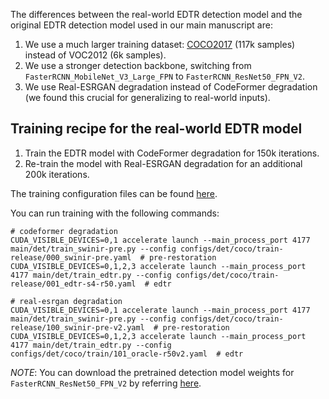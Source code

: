 The differences between the real-world EDTR detection model and the original EDTR detection model used in our main manuscript are:

1. We use a much larger training dataset: [COCO2017](https://cocodataset.org/#download) (117k samples) instead of VOC2012 (6k samples).
2. We use a stronger detection backbone, switching from `FasterRCNN_MobileNet_V3_Large_FPN` to `FasterRCNN_ResNet50_FPN_V2`.
3. We use Real-ESRGAN degradation instead of CodeFormer degradation (we found this crucial for generalizing to real-world inputs).

## Training recipe for the real-world EDTR model

1. Train the EDTR model with CodeFormer degradation for 150k iterations.
2. Re-train the model with Real-ESRGAN degradation for an additional 200k iterations.

The training configuration files can be found [here](../configs/det/coco/train).

You can run training with the following commands:

```shell
# codeformer degradation
CUDA_VISIBLE_DEVICES=0,1 accelerate launch --main_process_port 4177 main/det/train_swinir-pre.py --config configs/det/coco/train-release/000_swinir-pre.yaml  # pre-restoration
CUDA_VISIBLE_DEVICES=0,1,2,3 accelerate launch --main_process_port 4177 main/det/train_edtr.py --config configs/det/coco/train-release/001_edtr-s4-r50.yaml  # edtr

# real-esrgan degradation
CUDA_VISIBLE_DEVICES=0,1 accelerate launch --main_process_port 4177 main/det/train_swinir-pre.py --config configs/det/coco/train-release/100_swinir-pre-v2.yaml  # pre-restoration 
CUDA_VISIBLE_DEVICES=0,1,2,3 accelerate launch --main_process_port 4177 main/det/train_edtr.py --config configs/det/coco/train/101_oracle-r50v2.yaml  # edtr
```

*NOTE*: You can download the pretrained detection model weights for `FasterRCNN_ResNet50_FPN_V2` by referring [here](https://docs.pytorch.org/vision/main/models.html).
